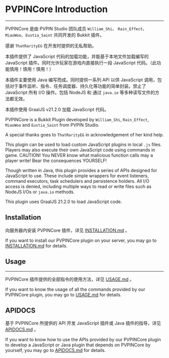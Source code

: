 # PVPINCore Introduction

---

PVPINCore 是由 PVPIN Studio 团队成员 `William_Shi`、 `Rain_Effect`、`MiaoWoo`、`Eustia_Saint` 共同开发的 Bukkit 插件。

感谢 `ThatRarityEG` 在开发时提供的无私帮助。

本插件提供了 JavaScript 代码的加载功能，并能基于本地文件加载编写的 JavaScript 插件。同时允许玩家在游戏内直接执行一段 JavaScript 代码。（此功能慎用！慎用！慎用！）

本插件主要使用 Java 编写而成。同时提供一系列 API 以供 JavaScript 调用，包括对于事件监听、指令、任务调度器、持久化等功能的简单封装。禁止了 JavaScript 所有 I/O 操作。包括 NodeJS 和 通过 `java.io` 等多种读写文件的方法都无效。

本插件使用 GraalJS v21.2.0 加载 JavaScript 代码。



PVPINCore is a Bukkit Plugin developed by `William_Shi`, `Rain_Effect`, `MiaoWoo` and `Eustia_Saint` from PVPIN Studio.

A special thanks goes to `ThatRarityEG` in acknowledgement of her kind help. 

This plugin can be used to load custom JavaScript plugins in local `.js` files. Players may also execute their own JavaScript code using commands in game. CAUTION! You NEVER know what malicious function calls may a player write!  Bear the consequences YOURSELF!

Though written in Java, this plugin provides a series of APIs designed for JavaScript to use. These include simple wrappers for event listeners, command executors, task schedulers and persistence holders. All I/O access is denied, including multiple ways to read or write files such as NodeJS I/Os or `java.io` methods.

This plugin uses GraalJS 21.2.0 to load JavaScript code.



## Installation

向服务器内安装 PVPINCore 插件，详见 [INSTALLATION.md](docs/INSTALLATION.md) 。



If you want to install our PVPINCore plugin on your server, you may go to [INSTALLATION.md](docs/INSTALLATION.md) for details.



## Usage

---

PVPINCore 插件提供的全部指令的使用方法，详见 [USAGE.md](docs/USAGE.md) 。



If you want to know the usage of all the commands provided by our PVPINCore plugin, you may go to [USAGE.md](docs/USAGE.md) for details.



## APIDOCS

基于 PVPINCore 所提供的 API 开发 JavaScript 插件或 Java 插件的指导，详见 [APIDOCS.md](docs/APIDOCS.md) 。



If you want to know how to use the APIs provided by our PVPINCore plugin to develop a JavaScript or Java plugin that depends on PVPINCore by yourself, you may go to [APIDOCS.md](docs/APIDOCS.md) for details.

